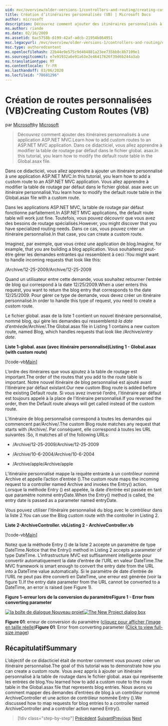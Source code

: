 ```yaml
---
uid: mvc/overview/older-versions-1/controllers-and-routing/creating-custom-routes-vb
title: Création d’itinéraires personnalisés (VB) | Microsoft Docs
author: microsoft
description: Découvrez comment ajouter des itinéraires personnalisés à une application ASP.NET MVC. Dans ce didacticiel, vous allez apprendre à modifier la table de routage par défaut dans le fichier global. asax.
ms.author: riande
ms.date: 02/16/2009
ms.assetid: 6ac5758b-6199-42af-adcb-21954b864951
msc.legacyurl: /mvc/overview/older-versions-1/controllers-and-routing/creating-custom-routes-vb
msc.type: authoredcontent
ms.openlocfilehash: 22b44e9e575c9d404881a23ee735bb0c8b7109e1
ms.sourcegitcommit: e7e91932a6e91a63e2e46417626f39d6b244a3ab
ms.translationtype: MT
ms.contentlocale: fr-FR
ms.lasthandoff: 03/06/2020
ms.locfileid: "78601296"
---
```

# <a name="creating-custom-routes-vb"></a><span data-ttu-id="c15ff-104">Création de routes personnalisées (VB)</span><span class="sxs-lookup"><span data-stu-id="c15ff-104">Creating Custom Routes (VB)</span></span>

<span data-ttu-id="c15ff-105">par [Microsoft](https://github.com/microsoft)</span><span class="sxs-lookup"><span data-stu-id="c15ff-105">by [Microsoft](https://github.com/microsoft)</span></span>

> <span data-ttu-id="c15ff-106">Découvrez comment ajouter des itinéraires personnalisés à une application ASP.NET MVC.</span><span class="sxs-lookup"><span data-stu-id="c15ff-106">Learn how to add custom routes to an ASP.NET MVC application.</span></span> <span data-ttu-id="c15ff-107">Dans ce didacticiel, vous allez apprendre à modifier la table de routage par défaut dans le fichier global. asax.</span><span class="sxs-lookup"><span data-stu-id="c15ff-107">In this tutorial, you learn how to modify the default route table in the Global.asax file.</span></span>

<span data-ttu-id="c15ff-108">Dans ce didacticiel, vous allez apprendre à ajouter un itinéraire personnalisé à une application ASP.NET MVC.</span><span class="sxs-lookup"><span data-stu-id="c15ff-108">In this tutorial, you learn how to add a custom route to an ASP.NET MVC application.</span></span> <span data-ttu-id="c15ff-109">Vous allez apprendre à modifier la table de routage par défaut dans le fichier global. asax avec un itinéraire personnalisé.</span><span class="sxs-lookup"><span data-stu-id="c15ff-109">You learn how to modify the default route table in the Global.asax file with a custom route.</span></span>

<span data-ttu-id="c15ff-110">Dans les applications ASP.NET MVC, la table de routage par défaut fonctionne parfaitement.</span><span class="sxs-lookup"><span data-stu-id="c15ff-110">In ASP.NET MVC applications, the default route table will work just fine.</span></span> <span data-ttu-id="c15ff-111">Toutefois, vous pouvez découvrir que vous avez des besoins de routage spécialisés.</span><span class="sxs-lookup"><span data-stu-id="c15ff-111">However, you might discover that you have specialized routing needs.</span></span> <span data-ttu-id="c15ff-112">Dans ce cas, vous pouvez créer un itinéraire personnalisé.</span><span class="sxs-lookup"><span data-stu-id="c15ff-112">In that case, you can create a custom route.</span></span>

<span data-ttu-id="c15ff-113">Imaginez, par exemple, que vous créez une application de blog.</span><span class="sxs-lookup"><span data-stu-id="c15ff-113">Imagine, for example, that you are building a blog application.</span></span> <span data-ttu-id="c15ff-114">Vous souhaiterez peut-être gérer les demandes entrantes qui ressemblent à ceci :</span><span class="sxs-lookup"><span data-stu-id="c15ff-114">You might want to handle incoming requests that look like this:</span></span>

<span data-ttu-id="c15ff-115">/Archive/12-25-2009</span><span class="sxs-lookup"><span data-stu-id="c15ff-115">/Archive/12-25-2009</span></span>

<span data-ttu-id="c15ff-116">Quand un utilisateur entre cette demande, vous souhaitez retourner l’entrée de blog qui correspond à la date 12/25/2009.</span><span class="sxs-lookup"><span data-stu-id="c15ff-116">When a user enters this request, you want to return the blog entry that corresponds to the date 12/25/2009.</span></span> <span data-ttu-id="c15ff-117">Pour gérer ce type de demande, vous devez créer un itinéraire personnalisé.</span><span class="sxs-lookup"><span data-stu-id="c15ff-117">In order to handle this type of request, you need to create a custom route.</span></span>

<span data-ttu-id="c15ff-118">Le fichier global. asax de la liste 1 contient un nouvel itinéraire personnalisé, nommé blog, qui gère les demandes qui ressemblent*à la date d’entrée*de/Archive/.</span><span class="sxs-lookup"><span data-stu-id="c15ff-118">The Global.asax file in Listing 1 contains a new custom route, named Blog, which handles requests that look like /Archive/*entry date*.</span></span>

<span data-ttu-id="c15ff-119">**Liste 1-global. asax (avec itinéraire personnalisé)**</span><span class="sxs-lookup"><span data-stu-id="c15ff-119">**Listing 1 - Global.asax (with custom route)**</span></span>

[!code-vb[Main](creating-custom-routes-vb/samples/sample1.vb)]

<span data-ttu-id="c15ff-120">L’ordre des itinéraires que vous ajoutez à la table de routage est important.</span><span class="sxs-lookup"><span data-stu-id="c15ff-120">The order of the routes that you add to the route table is important.</span></span> <span data-ttu-id="c15ff-121">Notre nouvel itinéraire de blog personnalisé est ajouté avant l’itinéraire par défaut existant.</span><span class="sxs-lookup"><span data-stu-id="c15ff-121">Our new custom Blog route is added before the existing Default route.</span></span> <span data-ttu-id="c15ff-122">Si vous avez inversé l’ordre, l’itinéraire par défaut est toujours appelé à la place de l’itinéraire personnalisé.</span><span class="sxs-lookup"><span data-stu-id="c15ff-122">If you reversed the order, then the Default route always will get called instead of the custom route.</span></span>

<span data-ttu-id="c15ff-123">L’itinéraire de blog personnalisé correspond à toutes les demandes qui commencent par/Archive/.</span><span class="sxs-lookup"><span data-stu-id="c15ff-123">The custom Blog route matches any request that starts with /Archive/.</span></span> <span data-ttu-id="c15ff-124">Par conséquent, elle correspond à toutes les URL suivantes :</span><span class="sxs-lookup"><span data-stu-id="c15ff-124">So, it matches all of the following URLs:</span></span>

- <span data-ttu-id="c15ff-125">/Archive/12-25-2009</span><span class="sxs-lookup"><span data-stu-id="c15ff-125">/Archive/12-25-2009</span></span>

- <span data-ttu-id="c15ff-126">/Archive/10-6-2004</span><span class="sxs-lookup"><span data-stu-id="c15ff-126">/Archive/10-6-2004</span></span>

- <span data-ttu-id="c15ff-127">/Archive/apple</span><span class="sxs-lookup"><span data-stu-id="c15ff-127">/Archive/apple</span></span>

<span data-ttu-id="c15ff-128">L’itinéraire personnalisé mappe la requête entrante à un contrôleur nommé Archive et appelle l’action d’entrée ().</span><span class="sxs-lookup"><span data-stu-id="c15ff-128">The custom route maps the incoming request to a controller named Archive and invokes the Entry() action.</span></span> <span data-ttu-id="c15ff-129">Lorsque la méthode Entry () est appelée, la date d’entrée est passée en tant que paramètre nommé entryDate.</span><span class="sxs-lookup"><span data-stu-id="c15ff-129">When the Entry() method is called, the entry date is passed as a parameter named entryDate.</span></span>

<span data-ttu-id="c15ff-130">Vous pouvez utiliser l’itinéraire personnalisé du blog avec le contrôleur dans la liste 2.</span><span class="sxs-lookup"><span data-stu-id="c15ff-130">You can use the Blog custom route with the controller in Listing 2.</span></span>

<span data-ttu-id="c15ff-131">**Liste 2-ArchiveController. vb**</span><span class="sxs-lookup"><span data-stu-id="c15ff-131">**Listing 2 - ArchiveController.vb**</span></span>

[!code-vb[Main](creating-custom-routes-vb/samples/sample2.vb)]

<span data-ttu-id="c15ff-132">Notez que la méthode Entry () de la liste 2 accepte un paramètre de type DateTime.</span><span class="sxs-lookup"><span data-stu-id="c15ff-132">Notice that the Entry() method in Listing 2 accepts a parameter of type DateTime.</span></span> <span data-ttu-id="c15ff-133">L’infrastructure MVC est suffisamment intelligente pour convertir automatiquement la date d’entrée de l’URL en valeur DateTime.</span><span class="sxs-lookup"><span data-stu-id="c15ff-133">The MVC framework is smart enough to convert the entry date from the URL into a DateTime value automatically.</span></span> <span data-ttu-id="c15ff-134">Si le paramètre de date d’entrée de l’URL ne peut pas être converti en DateTime, une erreur est générée (voir la figure 1).</span><span class="sxs-lookup"><span data-stu-id="c15ff-134">If the entry date parameter from the URL cannot be converted to a DateTime, an error is raised (see Figure 1).</span></span>

<span data-ttu-id="c15ff-135">**Figure 1-erreur lors de la conversion du paramètre**</span><span class="sxs-lookup"><span data-stu-id="c15ff-135">**Figure 1 - Error from converting parameter**</span></span>

<span data-ttu-id="c15ff-136">[![la boîte de dialogue Nouveau projet](creating-custom-routes-vb/_static/image1.jpg)](creating-custom-routes-vb/_static/image1.png)</span><span class="sxs-lookup"><span data-stu-id="c15ff-136">[![The New Project dialog box](creating-custom-routes-vb/_static/image1.jpg)](creating-custom-routes-vb/_static/image1.png)</span></span>

<span data-ttu-id="c15ff-137">**Figure 01**: erreur de conversion du paramètre ([cliquez pour afficher l’image en taille réelle](creating-custom-routes-vb/_static/image2.png))</span><span class="sxs-lookup"><span data-stu-id="c15ff-137">**Figure 01**: Error from converting parameter ([Click to view full-size image](creating-custom-routes-vb/_static/image2.png))</span></span>

## <a name="summary"></a><span data-ttu-id="c15ff-138">Récapitulatif</span><span class="sxs-lookup"><span data-stu-id="c15ff-138">Summary</span></span>

<span data-ttu-id="c15ff-139">L’objectif de ce didacticiel était de montrer comment vous pouvez créer un itinéraire personnalisé.</span><span class="sxs-lookup"><span data-stu-id="c15ff-139">The goal of this tutorial was to demonstrate how you can create a custom route.</span></span> <span data-ttu-id="c15ff-140">Vous avez appris à ajouter un itinéraire personnalisé à la table de routage dans le fichier global. asax qui représente les entrées de blog.</span><span class="sxs-lookup"><span data-stu-id="c15ff-140">You learned how to add a custom route to the route table in the Global.asax file that represents blog entries.</span></span> <span data-ttu-id="c15ff-141">Nous avons vu comment mapper des demandes d’entrées de blog à un contrôleur nommé ArchiveController et une action de contrôleur nommée Entry ().</span><span class="sxs-lookup"><span data-stu-id="c15ff-141">We discussed how to map requests for blog entries to a controller named ArchiveController and a controller action named Entry().</span></span>

> [!div class="step-by-step"]
> <span data-ttu-id="c15ff-142">[Précédent](asp-net-mvc-controller-overview-vb.md)
> [Suivant](creating-a-route-constraint-vb.md)</span><span class="sxs-lookup"><span data-stu-id="c15ff-142">[Previous](asp-net-mvc-controller-overview-vb.md)
[Next](creating-a-route-constraint-vb.md)</span></span>
